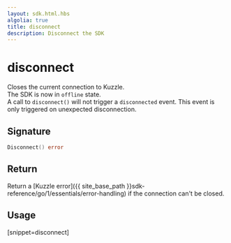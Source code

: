 ```yaml
---
layout: sdk.html.hbs
algolia: true
title: disconnect
description: Disconnect the SDK
---
```



# disconnect

Closes the current connection to Kuzzle.  
The SDK is now in `offline` state.  
A call to `disconnect()` will not trigger a `disconnected` event. This event is only triggered on unexpected disconnection.

## Signature

```go
Disconnect() error
```

## Return

Return a [Kuzzle error]({{ site_base_path }}sdk-reference/go/1/essentials/error-handling) if the connection can't be closed.

## Usage

[snippet=disconnect]
